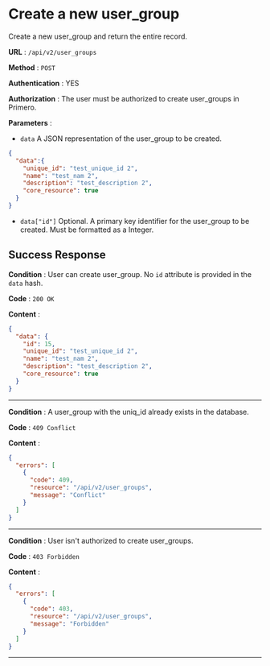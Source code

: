# Create a new user_group

Create a new user_group and return the entire record.

**URL** : `/api/v2/user_groups`

**Method** : `POST`

**Authentication** : YES

**Authorization** : The user must be authorized to create user_groups in Primero.

**Parameters** :

* `data` A JSON representation of the user_group to be created.
```json
{
  "data":{
    "unique_id": "test_unique_id 2",
    "name": "test_nam 2",
    "description": "test_description 2",
    "core_resource": true
  }
}
```
* `data["id"]` Optional. A primary key identifier for the user_group to be created.
Must be formatted as a Integer.

## Success Response

**Condition** : User can create user_group.
No `id` attribute is provided in the `data` hash.

**Code** : `200 OK`

**Content** :

```json
{
  "data": {
    "id": 15,
    "unique_id": "test_unique_id 2",
    "name": "test_nam 2",
    "description": "test_description 2",
    "core_resource": true
  }
}
```

---

**Condition** : A user_group with the uniq_id already exists in the database.

**Code** : `409 Conflict`

**Content** :

```json
{
  "errors": [
    {
      "code": 409,
      "resource": "/api/v2/user_groups",
      "message": "Conflict"
    }
  ]
}
```

---

**Condition** : User isn't authorized to create user_groups.

**Code** : `403 Forbidden`

**Content** :

```json
{
  "errors": [
    {
      "code": 403,
      "resource": "/api/v2/user_groups",
      "message": "Forbidden"
    }
  ]
}
```

---